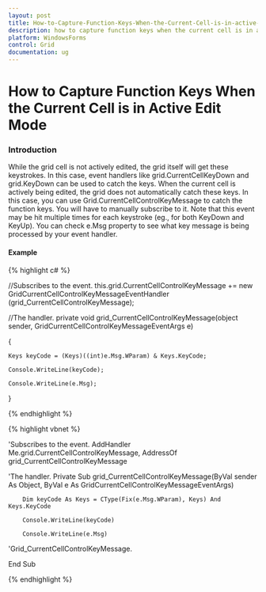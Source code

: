 ```yaml
---
layout: post
title: How-to-Capture-Function-Keys-When-the-Current-Cell-is-in-active-edit-mode
description: how to capture function keys when the current cell is in active edit mode
platform: WindowsForms
control: Grid
documentation: ug
---
```


# How to Capture Function Keys When the Current Cell is in Active Edit Mode

### Introduction

While the grid cell is not actively edited, the grid itself will get these keystrokes. In this case, event handlers like grid.CurrentCellKeyDown and grid.KeyDown can be used to catch the keys. When the current cell is actively being edited, the grid does not automatically catch these keys. In this case, you can use Grid.CurrentCellControlKeyMessage to catch the function keys. You will have to manually subscribe to it. Note that this event may be hit multiple times for each keystroke (eg., for both KeyDown and KeyUp). You can check e.Msg property to see what key message is being processed by your event handler.

#### Example

{% highlight c# %}



//Subscribes to the event.
this.grid.CurrentCellControlKeyMessage += new GridCurrentCellControlKeyMessageEventHandler (grid_CurrentCellControlKeyMessage);



//The handler.
private void grid_CurrentCellControlKeyMessage(object sender, GridCurrentCellControlKeyMessageEventArgs e)

{

    Keys keyCode = (Keys)((int)e.Msg.WParam) & Keys.KeyCode;

    Console.WriteLine(keyCode);

    Console.WriteLine(e.Msg);

}


{% endhighlight %}

{% highlight vbnet %}



'Subscribes to the event.
AddHandler Me.grid.CurrentCellControlKeyMessage, AddressOf grid_CurrentCellControlKeyMessage



'The handler.
Private Sub grid_CurrentCellControlKeyMessage(ByVal sender As Object, ByVal e As GridCurrentCellControlKeyMessageEventArgs)

        Dim keyCode As Keys = CType(Fix(e.Msg.WParam), Keys) And Keys.KeyCode

        Console.WriteLine(keyCode)

        Console.WriteLine(e.Msg)



'Grid_CurrentCellControlKeyMessage.

End Sub 


{% endhighlight %}

